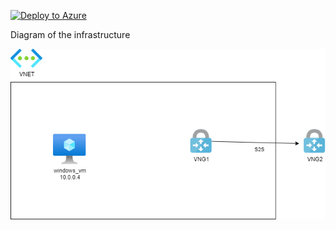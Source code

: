 [![Deploy to Azure](https://aka.ms/deploytoazurebutton)](https://portal.azure.com/#create/Microsoft.Template/uri/https%3A%2F%2Fraw.githubusercontent.com%2Fjimgodden%2FAzure_Networking_Labs%2Fmain%2FDeployment_Sandbox%2FVM_Windows%2Fsrc%2Fmain.json)


Diagram of the infrastructure

![Diagram of the infrastructure](diagram.drawio.png)
